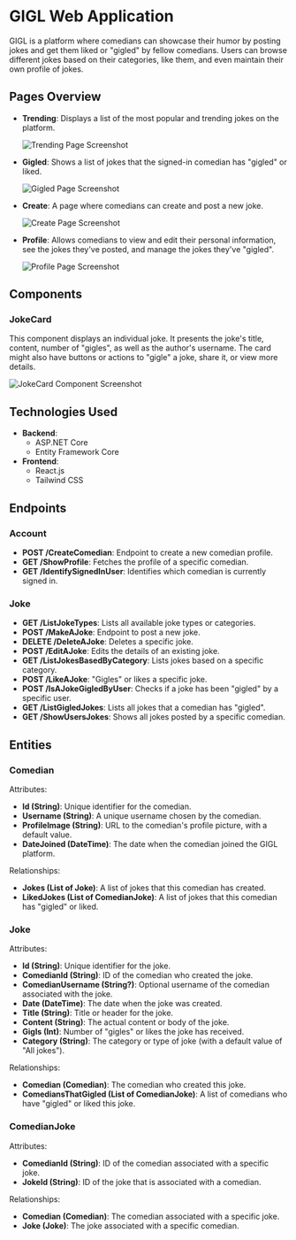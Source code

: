 # GIGL Web Application

GIGL is a platform where comedians can showcase their humor by posting jokes and get them liked or "gigled" by fellow comedians. Users can browse different jokes based on their categories, like them, and even maintain their own profile of jokes.

## Pages Overview

- **Trending**: Displays a list of the most popular and trending jokes on the platform.
  
  ![Trending Page Screenshot](path_to_trending_page_screenshot.png)

- **Gigled**: Shows a list of jokes that the signed-in comedian has "gigled" or liked.
  
  ![Gigled Page Screenshot](path_to_gigled_page_screenshot.png)

- **Create**: A page where comedians can create and post a new joke.
  
  ![Create Page Screenshot](path_to_create_page_screenshot.png)

- **Profile**: Allows comedians to view and edit their personal information, see the jokes they've posted, and manage the jokes they've "gigled".
  
  ![Profile Page Screenshot](path_to_profile_page_screenshot.png)

## Components

### JokeCard

This component displays an individual joke. It presents the joke's title, content, number of "gigles", as well as the author's username. The card might also have buttons or actions to "gigle" a joke, share it, or view more details.

![JokeCard Component Screenshot](path_to_jokecard_component_screenshot.png)

## Technologies Used

- **Backend**: 
  - ASP.NET Core
  - Entity Framework Core
- **Frontend**: 
  - React.js
  - Tailwind CSS

## Endpoints

### Account

- **POST /CreateComedian**: Endpoint to create a new comedian profile.
- **GET /ShowProfile**: Fetches the profile of a specific comedian.
- **GET /IdentifySignedInUser**: Identifies which comedian is currently signed in.

### Joke

- **GET /ListJokeTypes**: Lists all available joke types or categories.
- **POST /MakeAJoke**: Endpoint to post a new joke.
- **DELETE /DeleteAJoke**: Deletes a specific joke.
- **POST /EditAJoke**: Edits the details of an existing joke.
- **GET /ListJokesBasedByCategory**: Lists jokes based on a specific category.
- **POST /LikeAJoke**: "Gigles" or likes a specific joke.
- **POST /IsAJokeGigledByUser**: Checks if a joke has been "gigled" by a specific user.
- **GET /ListGigledJokes**: Lists all jokes that a comedian has "gigled".
- **GET /ShowUsersJokes**: Shows all jokes posted by a specific comedian.

## Entities

### Comedian

Attributes:
- **Id (String)**: Unique identifier for the comedian.
- **Username (String)**: A unique username chosen by the comedian.
- **ProfileImage (String)**: URL to the comedian's profile picture, with a default value.
- **DateJoined (DateTime)**: The date when the comedian joined the GIGL platform.

Relationships:
- **Jokes (List of Joke)**: A list of jokes that this comedian has created.
- **LikedJokes (List of ComedianJoke)**: A list of jokes that this comedian has "gigled" or liked.

### Joke

Attributes:
- **Id (String)**: Unique identifier for the joke.
- **ComedianId (String)**: ID of the comedian who created the joke.
- **ComedianUsername (String?)**: Optional username of the comedian associated with the joke.
- **Date (DateTime)**: The date when the joke was created.
- **Title (String)**: Title or header for the joke.
- **Content (String)**: The actual content or body of the joke.
- **Gigls (Int)**: Number of "gigles" or likes the joke has received.
- **Category (String)**: The category or type of joke (with a default value of "All jokes").

Relationships:
- **Comedian (Comedian)**: The comedian who created this joke. 
- **ComediansThatGigled (List of ComedianJoke)**: A list of comedians who have "gigled" or liked this joke.

### ComedianJoke

Attributes:
- **ComedianId (String)**: ID of the comedian associated with a specific joke.
- **JokeId (String)**: ID of the joke that is associated with a comedian.

Relationships:
- **Comedian (Comedian)**: The comedian associated with a specific joke.
- **Joke (Joke)**: The joke associated with a specific comedian.
